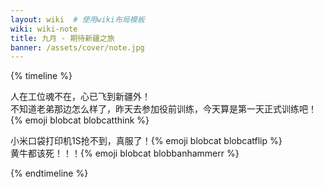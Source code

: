 ```yaml
---
layout: wiki  # 使用wiki布局模板
wiki: wiki-note
title: 九月 - 期待新疆之旅
banner: /assets/cover/note.jpg
--- 
```


{% timeline %}

<!-- node 2024.9.02 -->
人在工位魂不在，心已飞到新疆外！  
不知道老弟那边怎么样了，昨天去参加役前训练，今天算是第一天正式训练吧！{% emoji blobcat blobcatthink %}

<!-- node 2024.9.03 -->
小米口袋打印机1S抢不到，真服了！{% emoji blobcat blobcatflip %}  
黄牛都该死！！！{% emoji blobcat blobbanhammerr %}

{% endtimeline %}
